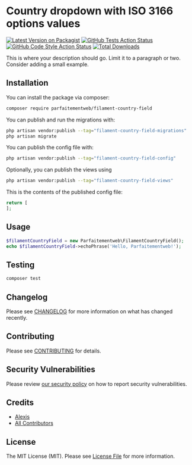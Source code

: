 # Country dropdown with ISO 3166 options values

[![Latest Version on Packagist](https://img.shields.io/packagist/v/parfaitementweb/filament-country-field.svg?style=flat-square)](https://packagist.org/packages/parfaitementweb/filament-country-field)
[![GitHub Tests Action Status](https://img.shields.io/github/actions/workflow/status/parfaitementweb/filament-country-field/run-tests.yml?branch=main&label=tests&style=flat-square)](https://github.com/parfaitementweb/filament-country-field/actions?query=workflow%3Arun-tests+branch%3Amain)
[![GitHub Code Style Action Status](https://img.shields.io/github/actions/workflow/status/parfaitementweb/filament-country-field/fix-php-code-style-issues.yml?branch=main&label=code%20style&style=flat-square)](https://github.com/parfaitementweb/filament-country-field/actions?query=workflow%3A"Fix+PHP+code+style+issues"+branch%3Amain)
[![Total Downloads](https://img.shields.io/packagist/dt/parfaitementweb/filament-country-field.svg?style=flat-square)](https://packagist.org/packages/parfaitementweb/filament-country-field)



This is where your description should go. Limit it to a paragraph or two. Consider adding a small example.

## Installation

You can install the package via composer:

```bash
composer require parfaitementweb/filament-country-field
```

You can publish and run the migrations with:

```bash
php artisan vendor:publish --tag="filament-country-field-migrations"
php artisan migrate
```

You can publish the config file with:

```bash
php artisan vendor:publish --tag="filament-country-field-config"
```

Optionally, you can publish the views using

```bash
php artisan vendor:publish --tag="filament-country-field-views"
```

This is the contents of the published config file:

```php
return [
];
```

## Usage

```php
$filamentCountryField = new Parfaitementweb\FilamentCountryField();
echo $filamentCountryField->echoPhrase('Hello, Parfaitementweb!');
```

## Testing

```bash
composer test
```

## Changelog

Please see [CHANGELOG](CHANGELOG.md) for more information on what has changed recently.

## Contributing

Please see [CONTRIBUTING](.github/CONTRIBUTING.md) for details.

## Security Vulnerabilities

Please review [our security policy](../../security/policy) on how to report security vulnerabilities.

## Credits

- [Alexis](https://github.com/AlexisSerneels)
- [All Contributors](../../contributors)

## License

The MIT License (MIT). Please see [License File](LICENSE.md) for more information.
